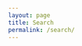 ```yaml
---
layout: page
title: Search
permalink: /search/
---
```


<!---
<script src="{{ site.baseurl }}/assets/some-script-2.js" type="text/javascript"></script>

<script src="{{ site.baseurl }}/assets/some-script-4.js" type="text/javascript"></script>


<script src="{{ site.baseurl }}/assets/some-script-3.js" type="text/javascript"></script>


--- >


<div id="search-container">
    <input type="text" id="search-input" placeholder="Search through the blog posts...">
    <ul id="results-container"></ul>
</div>

<script src="{{ site.baseurl }}/assets/simple-jekyll-search.min.js" type="text/javascript"></script>

<script>
    SimpleJekyllSearch({
    searchInput: document.getElementById('search-input'),
    resultsContainer: document.getElementById('results-container'),
    searchResultTemplate: '<div style="text-align: left !important;"><a href="{url}"><h1 style="text-align:left !important;">{title}</h1></a><span style="text-align:left !important;">{date}</span></div>',
    json: '{{ site.baseurl }}/search.json'
    });
</script>
